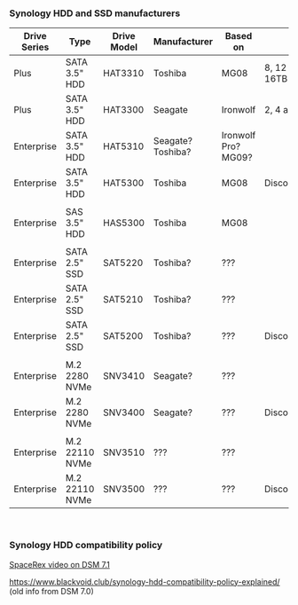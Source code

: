 ### Synology HDD and SSD manufacturers

| Drive Series | Type           | Drive Model | Manufacturer | Based on     |              |
|--------------|----------------|-------------|--------------|--------------|--------------|
| Plus         | SATA 3.5" HDD  | HAT3310     | Toshiba      | MG08         | 8, 12 and 16TB |
| Plus         | SATA 3.5" HDD  | HAT3300     | Seagate      | Ironwolf     | 2, 4 and 6TB |
| Enterprise   | SATA 3.5" HDD  | HAT5310     | Seagate? Toshiba? | Ironwolf Pro? MG09? |
| Enterprise   | SATA 3.5" HDD  | HAT5300     | Toshiba      | MG08         | Discontinued? |
| | | | | |
| Enterprise   | SAS 3.5" HDD   | HAS5300     | Toshiba      | MG08         |
| | | | | |
| Enterprise   | SATA 2.5" SSD  | SAT5220     | Toshiba? | ??? |
| Enterprise   | SATA 2.5" SSD  | SAT5210     | Toshiba? | ??? |
| Enterprise   | SATA 2.5" SSD  | SAT5200     | Toshiba? | ??? | Discontinued? |
| | | | | |
| Enterprise   | M.2 2280 NVMe  | SNV3410     | Seagate? | ??? |
| Enterprise   | M.2 2280 NVMe  | SNV3400     | Seagate? | ??? | Discontinued? |
| | | | | |
| Enterprise   | M.2 22110 NVMe | SNV3510     | ??? | ??? |
| Enterprise   | M.2 22110 NVMe | SNV3500     | ??? | ??? | Discontinued? |

<br>

### Synology HDD compatibility policy

[SpaceRex video on DSM 7.1](https://www.youtube.com/watch?v=NoC3BA3kMo0)

https://www.blackvoid.club/synology-hdd-compatibility-policy-explained/ (old info from DSM 7.0)

<br>

